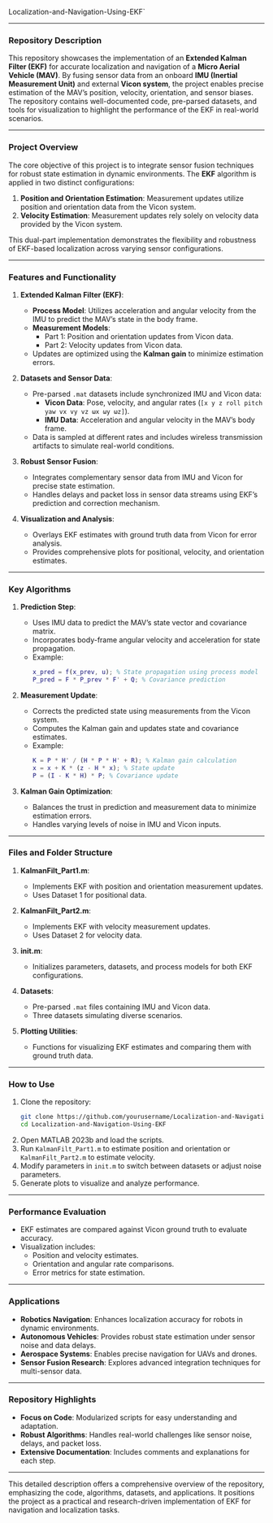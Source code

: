 Localization-and-Navigation-Using-EKF`

---

### **Repository Description**
This repository showcases the implementation of an **Extended Kalman Filter (EKF)** for accurate localization and navigation of a **Micro Aerial Vehicle (MAV)**. By fusing sensor data from an onboard **IMU (Inertial Measurement Unit)** and external **Vicon system**, the project enables precise estimation of the MAV’s position, velocity, orientation, and sensor biases. The repository contains well-documented code, pre-parsed datasets, and tools for visualization to highlight the performance of the EKF in real-world scenarios.

---

### **Project Overview**
The core objective of this project is to integrate sensor fusion techniques for robust state estimation in dynamic environments. The **EKF** algorithm is applied in two distinct configurations:
1. **Position and Orientation Estimation**: Measurement updates utilize position and orientation data from the Vicon system.
2. **Velocity Estimation**: Measurement updates rely solely on velocity data provided by the Vicon system.

This dual-part implementation demonstrates the flexibility and robustness of EKF-based localization across varying sensor configurations.

---

### **Features and Functionality**
1. **Extended Kalman Filter (EKF)**:
   - **Process Model**: Utilizes acceleration and angular velocity from the IMU to predict the MAV’s state in the body frame.
   - **Measurement Models**:
     - Part 1: Position and orientation updates from Vicon data.
     - Part 2: Velocity updates from Vicon data.
   - Updates are optimized using the **Kalman gain** to minimize estimation errors.

2. **Datasets and Sensor Data**:
   - Pre-parsed `.mat` datasets include synchronized IMU and Vicon data:
     - **Vicon Data**: Pose, velocity, and angular rates (`[x y z roll pitch yaw vx vy vz ωx ωy ωz]`).
     - **IMU Data**: Acceleration and angular velocity in the MAV’s body frame.
   - Data is sampled at different rates and includes wireless transmission artifacts to simulate real-world conditions.

3. **Robust Sensor Fusion**:
   - Integrates complementary sensor data from IMU and Vicon for precise state estimation.
   - Handles delays and packet loss in sensor data streams using EKF’s prediction and correction mechanism.

4. **Visualization and Analysis**:
   - Overlays EKF estimates with ground truth data from Vicon for error analysis.
   - Provides comprehensive plots for positional, velocity, and orientation estimates.

---

### **Key Algorithms**
1. **Prediction Step**:
   - Uses IMU data to predict the MAV’s state vector and covariance matrix.
   - Incorporates body-frame angular velocity and acceleration for state propagation.
   - Example:
     ```matlab
     x_pred = f(x_prev, u); % State propagation using process model
     P_pred = F * P_prev * F' + Q; % Covariance prediction
     ```

2. **Measurement Update**:
   - Corrects the predicted state using measurements from the Vicon system.
   - Computes the Kalman gain and updates state and covariance estimates.
   - Example:
     ```matlab
     K = P * H' / (H * P * H' + R); % Kalman gain calculation
     x = x + K * (z - H * x); % State update
     P = (I - K * H) * P; % Covariance update
     ```

3. **Kalman Gain Optimization**:
   - Balances the trust in prediction and measurement data to minimize estimation errors.
   - Handles varying levels of noise in IMU and Vicon inputs.

---

### **Files and Folder Structure**
1. **KalmanFilt_Part1.m**:
   - Implements EKF with position and orientation measurement updates.
   - Uses Dataset 1 for positional data.

2. **KalmanFilt_Part2.m**:
   - Implements EKF with velocity measurement updates.
   - Uses Dataset 2 for velocity data.

3. **init.m**:
   - Initializes parameters, datasets, and process models for both EKF configurations.

4. **Datasets**:
   - Pre-parsed `.mat` files containing IMU and Vicon data.
   - Three datasets simulating diverse scenarios.

5. **Plotting Utilities**:
   - Functions for visualizing EKF estimates and comparing them with ground truth data.

---

### **How to Use**
1. Clone the repository:
   ```bash
   git clone https://github.com/yourusername/Localization-and-Navigation-Using-EKF.git
   cd Localization-and-Navigation-Using-EKF
   ```
2. Open MATLAB 2023b and load the scripts.
3. Run `KalmanFilt_Part1.m` to estimate position and orientation or `KalmanFilt_Part2.m` to estimate velocity.
4. Modify parameters in `init.m` to switch between datasets or adjust noise parameters.
5. Generate plots to visualize and analyze performance.

---

### **Performance Evaluation**
- EKF estimates are compared against Vicon ground truth to evaluate accuracy.
- Visualization includes:
  - Position and velocity estimates.
  - Orientation and angular rate comparisons.
  - Error metrics for state estimation.

---

### **Applications**
- **Robotics Navigation**: Enhances localization accuracy for robots in dynamic environments.
- **Autonomous Vehicles**: Provides robust state estimation under sensor noise and data delays.
- **Aerospace Systems**: Enables precise navigation for UAVs and drones.
- **Sensor Fusion Research**: Explores advanced integration techniques for multi-sensor data.

---

### **Repository Highlights**
- **Focus on Code**: Modularized scripts for easy understanding and adaptation.
- **Robust Algorithms**: Handles real-world challenges like sensor noise, delays, and packet loss.
- **Extensive Documentation**: Includes comments and explanations for each step.

---

This detailed description offers a comprehensive overview of the repository, emphasizing the code, algorithms, datasets, and applications. It positions the project as a practical and research-driven implementation of EKF for navigation and localization tasks.
